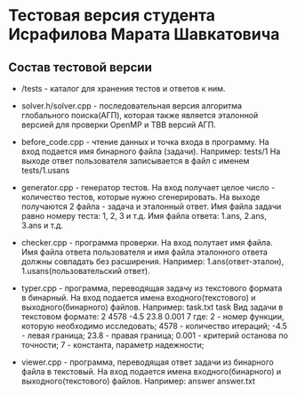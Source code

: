 # Тестовая версия студента Исрафилова Марата Шавкатовича

## Состав тестовой версии

* /tests - каталог для хранения тестов и ответов к ним.

* solver.h/solver.cpp - последовательная версия алгоритма глобального поиска(АГП),
которая также является эталонной версией для проверки OpenMP и TBB версий АГП.

* before_code.cpp - чтение данных и точка входа в программу. На вход подается имя бинарного файла
(задачи).
Например: tests/1
На выходе ответ пользователя записывается в файл с именем tests/1.usans

* generator.cpp - генератор тестов. На вход получает целое число - количество тестов,
которые нужно сгенерировать. На выходе получаются 2 файла - задача и эталонный ответ.
Имя файла задачи равно номеру теста: 1, 2, 3 и т.д. Имя файла ответа: 1.ans, 2.ans, 3.ans и т.д.

* checker.cpp - программа проверки. На вход полутает имя файла.
Имя файла ответа пользователя и имя файла эталонного ответа должны совпадать без расширения.
Например: 1.ans(ответ-эталон), 1.usans(пользовательский ответ).

* typer.cpp - программа, переводящая задачу из текстового формата в бинарный.
На вход подается имена входного(текстового) и выходного(бинарного) файлов.
Например: task.txt task
Вид задачи в текстовом формате:
2
4578
-4.5
23.8
0.001
7
где:
2 - номер функции, которую необходимо исследовать;
4578 - количество итераций;
-4.5 - левая граница;
23.8 - правая граница;
0.001 - критерий останова по точности;
7 - константа, параметр надежности;

* viewer.cpp - программа, переводящая ответ задачи из бинарного файла в текстовый.
На вход подается имена входного(бинарного) и выходного(текстового) файлов.
Например: answer answer.txt
